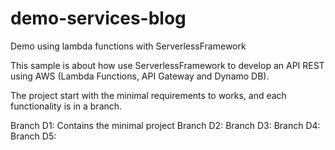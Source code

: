 # demo-services-blog
Demo using lambda functions with ServerlessFramework

This sample is about how use ServerlessFramework to develop an API REST using AWS (Lambda Functions, API Gateway and Dynamo DB).

The project start with the minimal requirements to works, and each functionality is in a branch.


Branch D1: Contains the minimal project
Branch D2: 
Branch D3:
Branch D4:
Branch D5:

